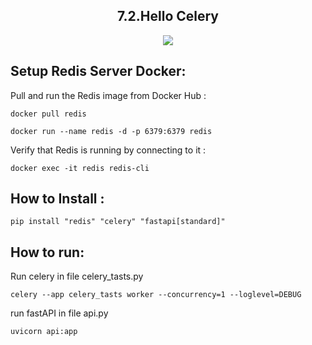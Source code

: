   <h2 align="center"> 7.2.Hello Celery </h2></h2>
  <p align="center" ><img src = "https://skillicons.dev/icons?i=py,redis,docker"></p>


## Setup Redis Server Docker:
Pull and run the Redis image from Docker Hub :
```
docker pull redis
```

```
docker run --name redis -d -p 6379:6379 redis
```
Verify that Redis is running by connecting to it :
```
docker exec -it redis redis-cli
```

## How to Install :
```
pip install "redis" "celery" "fastapi[standard]"
```

## How to run:
Run celery in file celery_tasts.py
```
celery --app celery_tasts worker --concurrency=1 --loglevel=DEBUG
```
run fastAPI in file api.py
```
uvicorn api:app 
```
